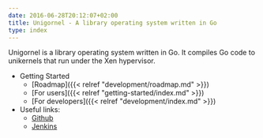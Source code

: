 ```yaml
---
date: 2016-06-28T20:12:07+02:00
title: Unigornel - A library operating system written in Go
type: index
---
```


Unigornel is a library operating system written in Go. It compiles Go code to unikernels that run under the Xen hypervisor.

  - Getting Started
    - [Roadmap]({{< relref "development/roadmap.md" >}})
    - [For users]({{< relref "getting-started/index.md" >}})
    - [For developers]({{< relref "development/index.md" >}})
  - Useful links:
    - [Github](https://github.com/unigornel)
    - [Jenkins](https://jenkins.unigornel.org/)
